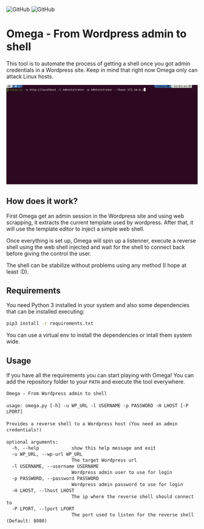 <img alt="GitHub" src="https://img.shields.io/badge/version-v1.1-blue"> <img alt="GitHub" src="https://img.shields.io/github/license/anthares101/omega">

# Omega - From Wordpress admin to shell

This tool is to automate the process of getting a shell once you got admin credentials in a Wordpress site. Keep in mind that right now Omega only can attack Linux hosts.

![Omega getting a shell to a Wordpress host](assets/demo.gif)

## How does it work?

First Omega get an admin session in the Wordpress site and using web scrapping, it extracts the current template used by wordpress. After that, it will use the template editor to inject a simple web shell.

Once everything is set up, Omega will spin up a listenner, execute a reverse shell using the web shell injected and wait for the shell to connect back before giving the control the user.

The shell can be stabilize without problems using any method (I hope at least :D).

## Requirements

You need Python 3 installed in your system and also some dependencies that can be installed executing:

```bash
pip3 install -r requirements.txt
```

You can use a virtual env to install the dependencies or intall them system wide.

## Usage

If you have all the requirements you can start playing with Omega! You can add the repository folder to your `PATH` and execute the tool everywhere.

```
Omega - From Wordpress admin to shell

usage: omega.py [-h] -u WP_URL -l USERNAME -p PASSWORD -H LHOST [-P LPORT]

Provides a reverse shell to a Wordpress host (You need an admin credentials!)

optional arguments:
  -h, --help            show this help message and exit
  -u WP_URL, --wp-url WP_URL
                        The target Wordpress url
  -l USERNAME, --username USERNAME
                        Wordpress admin user to use for login
  -p PASSWORD, --password PASSWORD
                        Wordpress admin password to use for login
  -H LHOST, --lhost LHOST
                        The ip where the reverse shell should connect to
  -P LPORT, --lport LPORT
                        The port used to listen for the reverse shell (Default: 8080)
```
